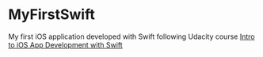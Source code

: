 # MyFirstSwift
My first iOS application developed with Swift following Udacity course [Intro to iOS App Development with Swift](https://www.udacity.com/course/intro-to-ios-app-development-with-swift--ud585)
